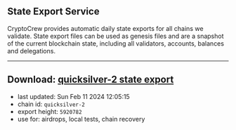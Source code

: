 ## State Export Service
CryptoCrew provides automatic daily state exports for all chains we validate. State export files can be used as genesis files and are a snapshot of the current blockchain state, including all validators, accounts, balances and delegations.

---
**Download: [quicksilver-2 state export](https://dl.ccvalidators.com/SERVICE/quicksilver/quicksilver-2_export_5920782.json)**
---

- last updated: Sun Feb 11 2024 12:05:15
- chain id: `quicksilver-2`
- export height: `5920782`
- use for: airdrops, local tests, chain recovery
